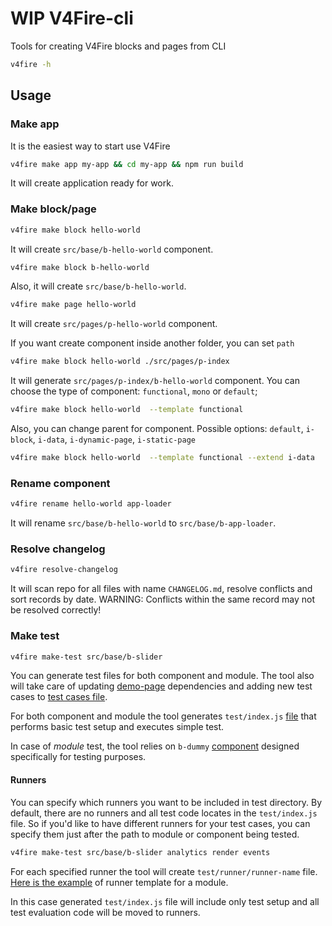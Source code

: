 # WIP V4Fire-cli

Tools for creating V4Fire blocks and pages from CLI

```bash
v4fire -h
```

## Usage

### Make app

It is the easiest way to start use V4Fire

```bash
v4fire make app my-app && cd my-app && npm run build
```

It will create application ready for work.

### Make block/page

```bash
v4fire make block hello-world
```

It will create `src/base/b-hello-world` component.

```bash
v4fire make block b-hello-world
```

Also, it will create `src/base/b-hello-world`.

```bash
v4fire make page hello-world
```

It will create `src/pages/p-hello-world` component.

If you want create component inside another folder, you can set `path`

```bash
v4fire make block hello-world ./src/pages/p-index
```

It will generate `src/pages/p-index/b-hello-world` component.
You can choose the type of component: `functional`, `mono` or `default`;

```bash
v4fire make block hello-world  --template functional
```

Also, you can change parent for component. Possible options: `default`, `i-block`, `i-data`, `i-dynamic-page`, `i-static-page`

```bash
v4fire make block hello-world  --template functional --extend i-data
```

### Rename component

```bash
v4fire rename hello-world app-loader
```

It will rename `src/base/b-hello-world` to `src/base/b-app-loader`.

### Resolve changelog

```bash
v4fire resolve-changelog
```

It will scan repo for all files with name `CHANGELOG.md`, resolve conflicts and sort records by date.
WARNING: Conflicts within the same record may not be resolved correctly!

### Make test

```bash
v4fire make-test src/base/b-slider
```

You can generate test files for both component and module.
The tool also will take care of updating [demo-page](https://github.com/V4Fire/Client/blob/master/src/pages/p-v4-components-demo/index.js)
dependencies and adding new test cases to [test cases file](https://github.com/V4Fire/Client/blob/master/tests/cases.js).

For both component and module the tool generates `test/index.js` [file](src/templates/test/module/simple/index.js)
that performs basic test setup and executes simple test.

In case of _module_ test, the tool relies on `b-dummy` [component](https://github.com/V4Fire/Client/tree/master/src/base/b-dummy)
designed specifically for testing purposes.

#### Runners

You can specify which runners you want to be included in test directory. By default, there are no runners
and all test code locates in the `test/index.js` file. So if you'd like to have different runners for your test cases,
you can specify them just after the path to module or component being tested.

```bash
v4fire make-test src/base/b-slider analytics render events
```

For each specified runner the tool will create `test/runner/runner-name` file. [Here is the example](src/templates/test/module/with-runners/runners/runner.js)
of runner template for a module.

In this case generated `test/index.js` file will include only test setup and all test evaluation code will be moved to runners.
